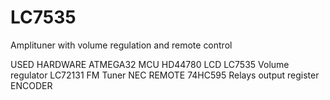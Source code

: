 # LC7535
Amplituner with volume regulation and remote control

USED HARDWARE 
ATMEGA32 MCU
HD44780  LCD
LC7535   Volume regulator
LC72131  FM Tuner
NEC      REMOTE
74HC595  Relays output register
ENCODER
